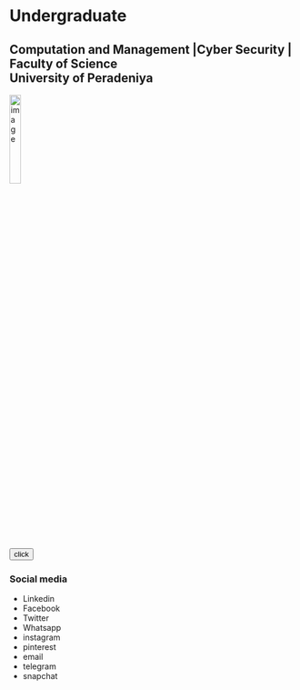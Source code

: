 <html>
<head>



</head>
<body>

<h1>Undergraduate<br></h1>
<h2> Computation and Management |Cyber Security | Faculty of Science<br> University of Peradeniya</h2>
<img src="https://media.licdn.com/dms/image/D4E03AQG-4NnFUOEubg/profile-displayphoto-shrink_800_800/0/1676959520611?e=2147483647&v=beta&t=9xk-i402mZ8cpo7wItLEJHrcxfFBLzMzqD4omAxNUY4" width="20%" alt="image"><br><br>
<a href="https://www.linkedin.com/in/tharaka-sewwandi-rajasekara-001b8b25a/"><button>click</button></a>
<h3>Social media</h3>
<ul>
    <li>Linkedin</li>
    <li>Facebook</li>
    <li>Twitter</li>
    <li>Whatsapp</li>
    <li>instagram</li>
    <li>pinterest</li>
    <li>email</li>
    <li>telegram</li>
    <li>snapchat</li>
</ul>


 
 






</table>

 

</body>
